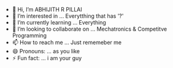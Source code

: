 - 👋 Hi, I’m ABHIJITH R PILLAI
- 👀 I’m interested in ... Everytthing that has '?'
- 🌱 I’m currently learning ... Everything
- 💞️ I’m looking to collaborate on ... Mechatronics & Competitve Programming
- 📫 How to reach me ... Just rememeber me
- 😄 Pronouns: ... as you like
- ⚡ Fun fact: ... i am your guy

<!---
p1ll3chan/p1ll3chan is a ✨ special ✨ repository because its `README.md` (this file) appears on your GitHub profile.
You can click the Preview link to take a look at your changes.
--->
